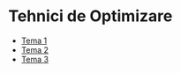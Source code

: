 # Tehnici de Optimizare

- [Tema 1](<Tema 1.ipynb>)
- [Tema 2](<Tema 2.ipynb>)
- [Tema 3](<Tema 3.ipynb>)
